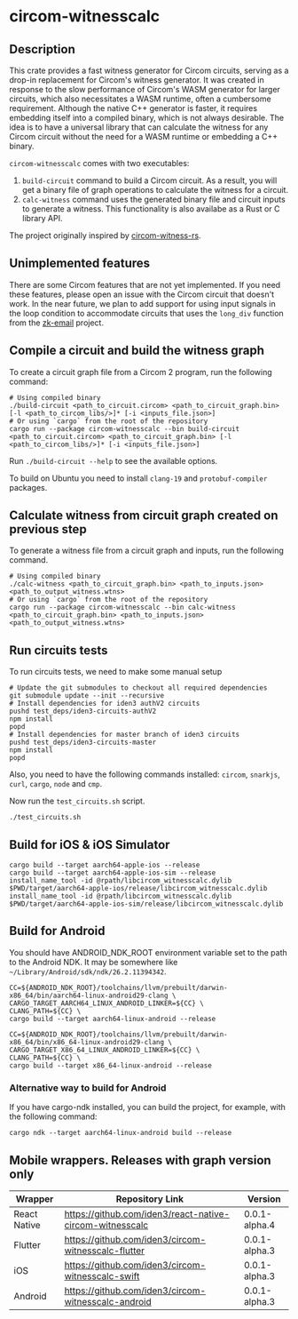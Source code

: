 # circom-witnesscalc

## Description

This crate provides a fast witness generator for Circom circuits, serving as a drop-in replacement for Circom's witness generator.
It was created in response to the slow performance of Circom's WASM generator for larger circuits, which also necessitates a WASM runtime, often a cumbersome requirement.
Although the native C++ generator is faster, it requires embedding itself into a compiled binary, which is not always desirable.
The idea is to have a universal library that can calculate the witness for any Circom circuit without the need for a WASM runtime or embedding a C++ binary.

`circom-witnesscalc` comes with two executables:

1. `build-circuit` command to build a Circom circuit. As a result, you will get a binary file of graph operations to calculate the witness for a circuit.
2. `calc-witness` command uses the generated binary file and circuit inputs to generate a witness. This functionality is also availabe as a Rust or C library API.

The project originally inspired by [circom-witness-rs](https://github.com/philsippl/circom-witness-rs).

## Unimplemented features

There are some Circom features that are not yet implemented. If you need these features,
please open an issue with the Circom circuit that doesn't work.
In the near future, we plan to add support for using input signals in the loop condition to accommodate circuits that uses the `long_div` function from the [zk-email](https://github.com/zkemail/zk-email-verify/blob/8685d35f9137ea566e0a07f6609fde0123d15f51/packages/circuits/lib/bigint-func.circom#L169) project.

## Compile a circuit and build the witness graph

To create a circuit graph file from a Circom 2 program, run the following command:

```shell
# Using compiled binary
./build-circuit <path_to_circuit.circom> <path_to_circuit_graph.bin> [-l <path_to_circom_libs/>]* [-i <inputs_file.json>]
# Or using `cargo` from the root of the repository
cargo run --package circom-witnesscalc --bin build-circuit <path_to_circuit.circom> <path_to_circuit_graph.bin> [-l <path_to_circom_libs/>]* [-i <inputs_file.json>]
```

Run `./build-circuit --help` to see the available options.

To build on Ubuntu you need to install `clang-19` and `protobuf-compiler` packages.

## Calculate witness from circuit graph created on previous step

To generate a witness file from a circuit graph and inputs, run the following command.

```shell
# Using compiled binary
./calc-witness <path_to_circuit_graph.bin> <path_to_inputs.json> <path_to_output_witness.wtns>
# Or using `cargo` from the root of the repository
cargo run --package circom-witnesscalc --bin calc-witness <path_to_circuit_graph.bin> <path_to_inputs.json> <path_to_output_witness.wtns>
```

## Run circuits tests

To run circuits tests, we need to make some manual setup

```shell
# Update the git submodules to checkout all required dependencies
git submodule update --init --recursive
# Install dependencies for iden3 authV2 circuits
pushd test_deps/iden3-circuits-authV2
npm install
popd
# Install dependencies for master branch of iden3 circuits
pushd test_deps/iden3-circuits-master
npm install
popd
```

Also, you need to have the following commands installed: `circom`, `snarkjs`,
`curl`, `cargo`, `node` and `cmp`.

Now run the `test_circuits.sh` script.

```shell
./test_circuits.sh
```

## Build for iOS & iOS Simulator

```shell
cargo build --target aarch64-apple-ios --release
cargo build --target aarch64-apple-ios-sim --release
install_name_tool -id @rpath/libcircom_witnesscalc.dylib $PWD/target/aarch64-apple-ios/release/libcircom_witnesscalc.dylib
install_name_tool -id @rpath/libcircom_witnesscalc.dylib $PWD/target/aarch64-apple-ios-sim/release/libcircom_witnesscalc.dylib
```

## Build for Android

You should have ANDROID_NDK_ROOT environment variable set to the path to the Android NDK.
It may be somewhere like `~/Library/Android/sdk/ndk/26.2.11394342`.

```shell
CC=${ANDROID_NDK_ROOT}/toolchains/llvm/prebuilt/darwin-x86_64/bin/aarch64-linux-android29-clang \
CARGO_TARGET_AARCH64_LINUX_ANDROID_LINKER=${CC} \
CLANG_PATH=${CC} \
cargo build --target aarch64-linux-android --release

CC=${ANDROID_NDK_ROOT}/toolchains/llvm/prebuilt/darwin-x86_64/bin/x86_64-linux-android29-clang \
CARGO_TARGET_X86_64_LINUX_ANDROID_LINKER=${CC} \
CLANG_PATH=${CC} \
cargo build --target x86_64-linux-android --release
```

### Alternative way to build for Android

If you have cargo-ndk installed, you can build the project, for example,
with the following command:

```shell
cargo ndk --target aarch64-linux-android build --release
```


## Mobile wrappers. Releases with graph version only
| Wrapper      | Repository Link                         | Version |
| ------------ |-----------------------------------------| ------- |
| React Native | https://github.com/iden3/react-native-circom-witnesscalc | 0.0.1-alpha.4 |
| Flutter      | https://github.com/iden3/circom-witnesscalc-flutter | 0.0.1-alpha.3 |
| iOS          | https://github.com/iden3/circom-witnesscalc-swift | 0.0.1-alpha.3 |
| Android      | https://github.com/iden3/circom-witnesscalc-android | 0.0.1-alpha.3 |

